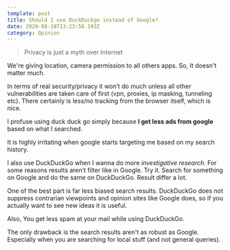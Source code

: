 ```yaml
---
template: post
title: Should I use DuckDuckgo instead of Google?
date: 2020-08-18T13:23:58.193Z
category: Opinion
---
```

>  Privacy is just a myth over Internet   

We're giving location, camera permission to all others apps. So, It doesn't matter much. 

In terms of real security/privacy it won’t do much unless all other vulnerabilities are taken care of first (vpn, proxies, ip masking, tunneling etc). There certainly is less/no tracking from the browser itself, which is nice. 

I profuse using duck duck go simply because **I get less ads from google** based on what I searched. 

It is highly irritating when google starts targeting me based on my search history.   

I also use DuckDuckGo when I wanna do more *investigative research*. For some reasons results aren’t filter like in Google. Try it. Search for something on Google and do the same on DuckDuckGo. Result differ a lot.   

One of the best part is far less biased search results. DuckDuckGo does not suppress contrarian viewpoints and opinion sites like Google does, so if you actually want to see new ideas it is useful.   

 Also, You get less spam at your mail while using DuckDuckGo.   

The only drawback is the search results aren't as robust as Google. Especially when you are searching for local stuff (and not general queries).   